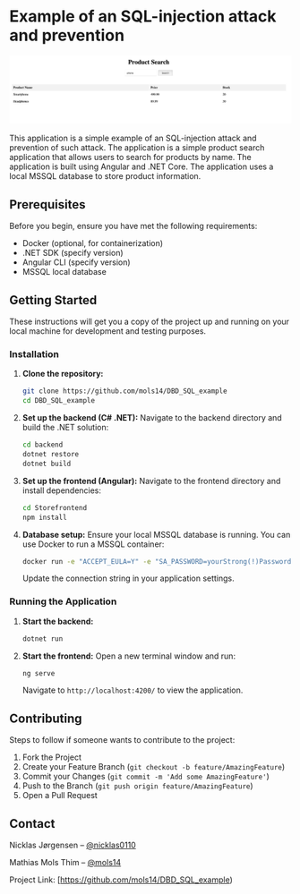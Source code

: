 
# Example of an SQL-injection attack and prevention

![Working Web Application](productSearchNormal.png)

This application is a simple example of an SQL-injection attack and prevention of such attack. The application is a simple product search application that allows users to search for products by name. The application is built using Angular and .NET Core. The application uses a local MSSQL database to store product information.


## Prerequisites

Before you begin, ensure you have met the following requirements:
- Docker (optional, for containerization)
- .NET SDK (specify version)
- Angular CLI (specify version)
- MSSQL local database

## Getting Started

These instructions will get you a copy of the project up and running on your local machine for development and testing purposes.

### Installation

1. **Clone the repository:**
   ```bash
   git clone https://github.com/mols14/DBD_SQL_example
   cd DBD_SQL_example


2. **Set up the backend (C# .NET):**
   Navigate to the backend directory and build the .NET solution:
   ```bash
   cd backend
   dotnet restore
   dotnet build
   ```

3. **Set up the frontend (Angular):**
   Navigate to the frontend directory and install dependencies:
   ```bash
   cd Storefrontend
   npm install
   ```

4. **Database setup:**
   Ensure your local MSSQL database is running. You can use Docker to run a MSSQL container:
   ```bash
   docker run -e "ACCEPT_EULA=Y" -e "SA_PASSWORD=yourStrong(!)Password" -p 1433:1433 -d mcr.microsoft.com/mssql/server:2019-latest
   ```
   Update the connection string in your application settings.

### Running the Application

1. **Start the backend:**
   ```bash
   dotnet run
   ```

2. **Start the frontend:**
   Open a new terminal window and run:
   ```bash
   ng serve
   ```
   Navigate to `http://localhost:4200/` to view the application.


## Contributing

Steps to follow if someone wants to contribute to the project:
1. Fork the Project
2. Create your Feature Branch (`git checkout -b feature/AmazingFeature`)
3. Commit your Changes (`git commit -m 'Add some AmazingFeature'`)
4. Push to the Branch (`git push origin feature/AmazingFeature`)
5. Open a Pull Request

## Contact

Nicklas Jørgensen – [@nicklas0110](https://github.com/nicklas0110)

Mathias Mols Thim – [@mols14](https://github.com/mols14)

Project Link: [https://github.com/mols14/DBD_SQL_example)

